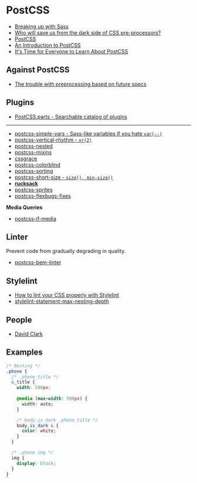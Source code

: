 # PostCSS

* [Breaking up with Sass](http://benfrain.com/breaking-up-with-sass-postcss/)
* [Who will save us from the dark side of CSS pre-processors?](http://alistapart.com/column/what-will-save-us-from-the-dark-side-of-pre-processors)
* [PostCSS](http://seattleladiesjs.github.io/postcss)
* [An Introduction to PostCSS](https://www.smashingmagazine.com/2015/12/introduction-to-postcss/)
* [It's Time for Everyone to Learn About PostCSS](http://davidtheclark.com/its-time-for-everyone-to-learn-about-postcss/)

## Against PostCSS

* [The trouble with preprocessing based on future specs](https://css-tricks.com/the-trouble-with-preprocessing-based-on-future-specs/)

## Plugins

* [PostCSS.parts - Searchable catalog of plugins](http://postcss.parts/)

---

* [postcss-simple-vars - Sass-like variables if you hate `var(--)`](https://github.com/postcss/postcss-simple-vars)
* [postcss-vertical-rhythm - `vr(2)`](https://github.com/markgoodyear/postcss-vertical-rhythm)
* [postcss-nested](https://github.com/postcss/postcss-nested)
* [postcss-mixins](https://github.com/postcss/postcss-mixins)
* [cssgrace](https://github.com/cssdream/cssgrace)
* [postcss-colorblind](https://github.com/btholt/postcss-colorblind)
* [postcss-sorting](https://github.com/hudochenkov/postcss-sorting)
* [postcss-short-size - `size(), min-size()`](https://github.com/jonathantneal/postcss-short-size)
* [**rucksack**](https://github.com/simplaio/rucksack)
* [postcss-sprites](https://github.com/2createStudio/postcss-sprites)
* [postcss-flexbugs-fixes](https://github.com/luisrudge/postcss-flexbugs-fixes)

**Media Queries**

* [postcss-if-media](https://github.com/arccoza/postcss-if-media)

## Linter

Prevent code from gradually degrading in quality.

* [postcss-bem-linter](https://github.com/postcss/postcss-bem-linter)

## Stylelint

* [How to lint your CSS properly with Stylelint](http://www.creativenightly.com/2016/02/How-to-lint-your-css-with-stylelint/)
* [stylelint-statement-max-nesting-depth](https://github.com/davidtheclark/stylelint-statement-max-nesting-depth)

## People

* [David Clark](http://davidtheclark.com/)

## Examples

```css
/* Nesting */
.phone {
  /* .phone_title */
  &_title {
    width: 500px;
    
    @media (max-width: 500px) {
      width: auto;
    }

    /* body.is_dark .phone_title */
    body.is_dark & {
      color: white;
    }
  }

  /* .phone img */
  img {
    display: block;
  }
}
```